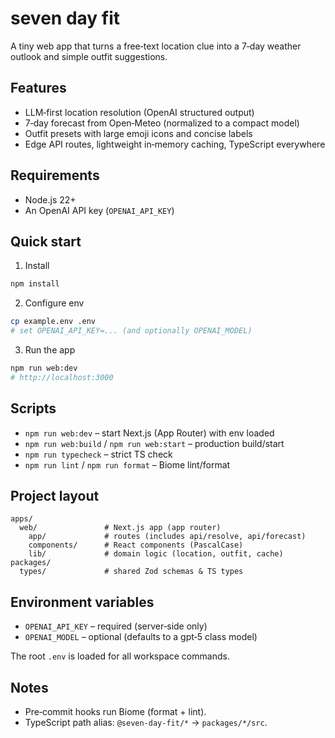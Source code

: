# seven day fit

A tiny web app that turns a free‑text location clue into a 7‑day weather outlook and simple outfit suggestions.

## Features

- LLM‑first location resolution (OpenAI structured output)
- 7‑day forecast from Open‑Meteo (normalized to a compact model)
- Outfit presets with large emoji icons and concise labels
- Edge API routes, lightweight in‑memory caching, TypeScript everywhere

## Requirements

- Node.js 22+
- An OpenAI API key (`OPENAI_API_KEY`)

## Quick start

1) Install

```bash
npm install
```

2) Configure env

```bash
cp example.env .env
# set OPENAI_API_KEY=... (and optionally OPENAI_MODEL)
```

3) Run the app

```bash
npm run web:dev
# http://localhost:3000
```

## Scripts

- `npm run web:dev` – start Next.js (App Router) with env loaded
- `npm run web:build` / `npm run web:start` – production build/start
- `npm run typecheck` – strict TS check
- `npm run lint` / `npm run format` – Biome lint/format

## Project layout

```
apps/
  web/               # Next.js app (app router)
    app/             # routes (includes api/resolve, api/forecast)
    components/      # React components (PascalCase)
    lib/             # domain logic (location, outfit, cache)
packages/
  types/             # shared Zod schemas & TS types
```

## Environment variables

- `OPENAI_API_KEY` – required (server‑side only)
- `OPENAI_MODEL` – optional (defaults to a gpt‑5 class model)

The root `.env` is loaded for all workspace commands.

## Notes

- Pre‑commit hooks run Biome (format + lint).
- TypeScript path alias: `@seven-day-fit/*` → `packages/*/src`.
